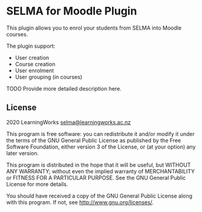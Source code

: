 # SELMA for Moodle Plugin #

This plugin allows you to enrol your students from SELMA into Moodle courses.

The plugin support:
* User creation
* Course creation
* User enrolment
* User grouping (in courses)

TODO Provide more detailed description here.

## License ##

2020 LearningWorks <selma@learningworks.ac.nz>

This program is free software: you can redistribute it and/or modify it under
the terms of the GNU General Public License as published by the Free Software
Foundation, either version 3 of the License, or (at your option) any later
version.

This program is distributed in the hope that it will be useful, but WITHOUT ANY
WARRANTY; without even the implied warranty of MERCHANTABILITY or FITNESS FOR A
PARTICULAR PURPOSE.  See the GNU General Public License for more details.

You should have received a copy of the GNU General Public License along with
this program.  If not, see <http://www.gnu.org/licenses/>.
